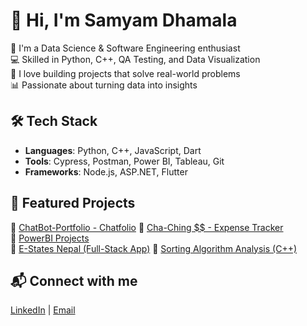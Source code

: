 # 👋 Hi, I'm Samyam Dhamala

🔭 I'm a Data Science & Software Engineering enthusiast  
💻 Skilled in Python, C++, QA Testing, and Data Visualization  
🚀 I love building projects that solve real-world problems  
📊 Passionate about turning data into insights  

## 🛠️ Tech Stack
- **Languages**: Python, C++, JavaScript, Dart
- **Tools**: Cypress, Postman, Power BI, Tableau, Git
- **Frameworks**: Node.js, ASP.NET, Flutter

## 📂 Featured Projects
🔸 [ChatBot-Portfolio  - Chatfolio](https://github.com/samyamdhamala/samyam-chatfolio)
🔸 [Cha-Ching $$ - Expense Tracker](https://github.com/samyamdhamala/Cha-Ching)  
🔸  [PowerBI Projects](https://github.com/samyamdhamala/PowerBI_Projects/tree/main)  
🔸 [E-States Nepal (Full-Stack App)](https://github.com/samyamdhamala/E-States-Nepal-Overview)
🔸 [Sorting Algorithm Analysis (C++)](https://github.com/samyamdhamala/sorting-algorithms)  

## 📬 Connect with me
[LinkedIn](https://linkedin.com/in/samyamdhamala) | [Email](mailto:samyamdhamala11@gmail.com)
